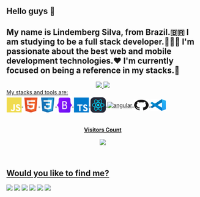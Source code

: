 ## Hello guys 👋
## My name is Lindemberg Silva, from Brazil.🇧🇷 I am studying to be a full stack developer.👨🏽‍💻 I'm passionate about the best web and mobile development technologies.♥️ I'm currently focused on being a reference in my stacks.🚀
<div align="center">
  <a href="https://github.com/lindembergs">
  <img height="180em" src="https://github-readme-stats.vercel.app/api?username=lindembergs&show_icons=true&theme=dark&include_all_commits=true&count_private=true"/>
  <img height="180em" src="https://github-readme-stats.vercel.app/api/top-langs/?username=lindembergs&layout=compact&langs_count=7&theme=dark"/>
</div>

<div style="display: inline_block">My stacks and tools are:<br>
  
  <img align="center" alt="Berg-Js" height="40" width="40" src="https://raw.githubusercontent.com/devicons/devicon/master/icons/javascript/javascript-plain.svg">
  <img align="center" alt="Berg-HTML" height="40" width="40" src="https://raw.githubusercontent.com/devicons/devicon/master/icons/html5/html5-original.svg">
  <img align="center" alt="Berg-CSS" height="40" width="40" src="https://raw.githubusercontent.com/devicons/devicon/master/icons/css3/css3-original.svg">
  <img align="center" alt="Berg-bootstrap" height="50" width="40" src=https://raw.githubusercontent.com/devicons/devicon/v2.15.1/icons/bootstrap/bootstrap-original.svg>
  <img alt="typescript" align="center" height="40" width="40" src="https://raw.githubusercontent.com/devicons/devicon/master/icons/typescript/typescript-plain.svg">
  
  <img alt="angular" align="center" height="40" width="40" src="https://raw.githubusercontent.com/tandpfun/skill-icons/59059d9d1a2c092696dc66e00931cc1181a4ce1f/icons/React-Dark.svg" />
  <img alt="angular" align="center" height="40" width="40" src="https://cdn.jsdelivr.net/gh/devicons/devicon/icons/angularjs/angularjs-original.svg" />
  <img alt="github" align="center" height="30" width="40" src="https://raw.githubusercontent.com/devicons/devicon/v2.15.1/icons/github/github-original.svg">
  <img alt="vscode" align="center" height="30" width="40" src="https://raw.githubusercontent.com/devicons/devicon/v2.15.1/icons/vscode/vscode-original.svg">
</div>
<div align="center">
<br><p align="centre"><b>Visitors Count</b></p>  
<p align="center"><img align="center" src="https://profile-counter.glitch.me/{maaclara}/count.svg" /></p> 
<br>
</div>
  
  ## Would you like to find me?
 
<div> 
  <a href="https://www.youtube.com/channel/UCI_4mhpz5iYJk-eeZBjqDyA" target="_blank"><img src="https://img.shields.io/badge/YouTube-FF0000?style=for-the-badge&logo=youtube&logoColor=white" target="_blank"></a>
  <a href="https://www.instagram.com/bergz29_/" target="_blank"><img src="https://img.shields.io/badge/-Instagram-%23E4405F?style=for-the-badge&logo=instagram&logoColor=white" target="_blank"></a>
 	<a href="twitch" target="_blank"><img src="https://img.shields.io/badge/Twitch-9146FF?style=for-the-badge&logo=twitch&logoColor=white" target="_blank"></a>
 <a href="https://discord.gg/KcJcnP9FdF" target="_blank"><img src="https://img.shields.io/badge/Discord-7289DA?style=for-the-badge&logo=discord&logoColor=white" target="_blank"></a> 
  <a href = "mailto:lindembergparaiba@gmail.com"><img src="https://img.shields.io/badge/-Gmail-%23333?style=for-the-badge&logo=gmail&logoColor=white" target="_blank"></a>
  <a href="https://www.linkedin.com/in/lindemberg-da-silva-justino-430b47236/" target="_blank"><img src="https://img.shields.io/badge/-LinkedIn-%230077B5?style=for-the-badge&logo=linkedin&logoColor=white" target="_blank"></a> 
</div>
  
  
